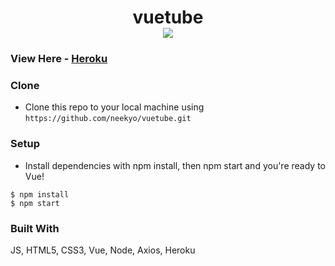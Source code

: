 <div align=center>
    <h1 align=center>
        vuetube
        <br>
        <img align=center src="https://github.com/neekyo/vuetube/blob/main/src/assets/preview.png">
    </h1>
</div>

### View Here - [Heroku](http://vuetubee.herokuapp.com/)

### Clone

- Clone this repo to your local machine using `https://github.com/neekyo/vuetube.git`

### Setup

- Install dependencies with npm install, then npm start and you're ready to Vue!

```shell
$ npm install
$ npm start
```

### Built With
JS, HTML5, CSS3, Vue, Node, Axios, Heroku
